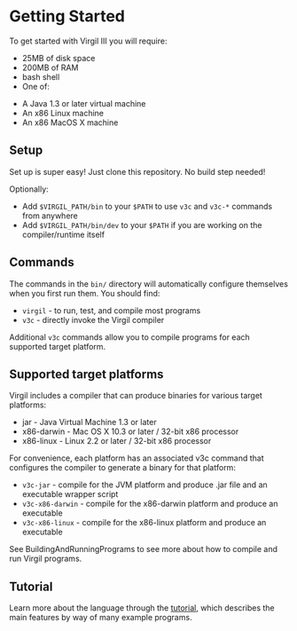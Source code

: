# Getting Started #

To get started with Virgil III you will require:

  * 25MB of disk space
  * 200MB of RAM
  * bash shell
  * One of:
   - A Java 1.3 or later virtual machine
   - An x86 Linux machine
   - An x86 MacOS X machine

## Setup ##

Set up is super easy! Just clone this repository. No build step needed!

Optionally:

  * Add `$VIRGIL_PATH/bin` to your `$PATH` to use `v3c` and `v3c-*` commands from anywhere 
  * Add `$VIRGIL_PATH/bin/dev` to your `$PATH` if you are working on the compiler/runtime itself

## Commands ##

The commands in the `bin/` directory will automatically configure themselves when you first run them. You should find:

  * `virgil` - to run, test, and compile most programs
  * `v3c` - directly invoke the Virgil compiler

Additional `v3c` commands allow you to compile programs for each supported target platform.

## Supported target platforms ##

Virgil includes a compiler that can produce binaries for various target platforms:

  * jar - Java Virtual Machine 1.3 or later
  * x86-darwin - Mac OS X 10.3 or later / 32-bit x86 processor
  * x86-linux - Linux 2.2 or later / 32-bit x86 processor

For convenience, each platform has an associated v3c command that configures the compiler to generate a binary for that platform:

  * `v3c-jar` - compile for the JVM platform and produce .jar file and an executable wrapper script
  * `v3c-x86-darwin` - compile for the x86-darwin platform and produce an executable
  * `v3c-x86-linux` - compile for the x86-linux platform and produce an executable

See BuildingAndRunningPrograms to see more about how to compile and run Virgil programs.

## Tutorial ##

Learn more about the language through the [tutorial](Tutorial.md), which describes the main features by way of many example programs.
